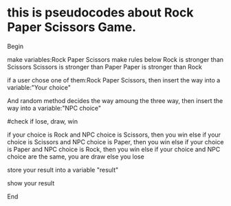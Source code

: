 # this is pseudocodes about Rock Paper Scissors Game.

Begin

make variables:Rock Paper Scissors
make rules below
Rock is stronger than Scissors
Scissors is stronger than Paper
Paper is stronger than Rock

if a user chose one of them:Rock Paper Scissors, 
then insert the way into a variable:"Your choice"

And random method decides the way amoung the three way,
then insert the way into a variable:"NPC choice"

#check if lose, draw, win

if your choice is Rock and NPC choice is Scissors,
then you win
else if your choice is Scissors and NPC choice is Paper,
then you win
else if your choice is Paper and NPC choice is Rock,
then you win
else if your choice and NPC choice are the same, you are draw
else
you lose

store your result into a variable "result"

show your result 

End